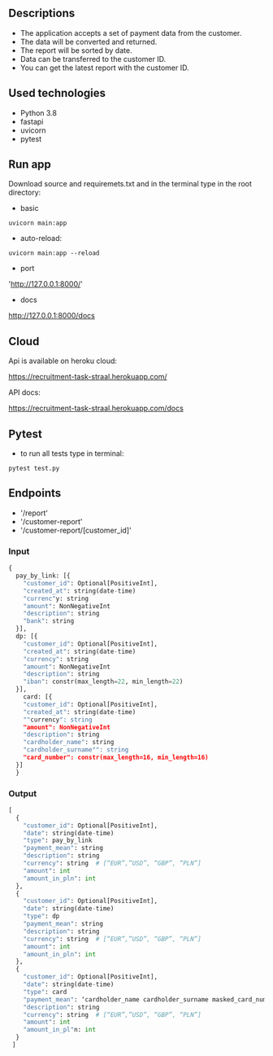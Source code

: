 ## Descriptions 

* The application accepts a set of payment data from the customer. 
* The data will be converted and returned. 
* The report will be sorted by date.
* Data can be transferred to the customer ID. 
* You can get the latest report with the customer ID.

## Used technologies
* Python 3.8
* fastapi
* uvicorn
* pytest

## Run app

Download source and requiremets.txt and in the terminal type in the root directory:

* basic

`uvicorn main:app`

* auto-reload:

`uvicorn main:app --reload`

* port

'http://127.0.0.1:8000/'

* docs

http://127.0.0.1:8000/docs

## Cloud

Api is available on heroku cloud:

https://recruitment-task-straal.herokuapp.com/

API docs:

https://recruitment-task-straal.herokuapp.com/docs

## Pytest

* to run all tests type in terminal:  

`pytest test.py`

## Endpoints

- '/report'
- '/customer-report'
- '/customer-report/[customer_id]'

### Input

```python
{
  pay_by_link: [{
    "customer_id": Optional[PositiveInt],
    "created_at": string(date-time)
    "currenc"y: string
    "amount": NonNegativeInt
    "description": string
    "bank": string
  }],
  dp: [{
    "customer_id": Optional[PositiveInt],
    "created_at": string(date-time)
    "currency": string
    "amount": NonNegativeInt
    "description": string
    "iban": constr(max_length=22, min_length=22)
  }],
    card: [{
    "customer_id": Optional[PositiveInt],
    "created_at": string(date-time)
    ""currency": string
    "amount": NonNegativeInt
    "description": string
    "cardholder_name": string
    "cardholder_surname"": string
    "card_number": constr(max_length=16, min_length=16)
  }]
  }
```

### Output

```python
[
  {
    "customer_id": Optional[PositiveInt],
    "date": string(date-time)
    "type": pay_by_link
    "payment_mean": string
    "description": string
    "currency": string  # [“EUR”,”USD”, “GBP”, “PLN”]
    "amount": int
    "amount_in_pln": int
  },
  {
    "customer_id": Optional[PositiveInt],
    "date": string(date-time)
    "type": dp
    "payment_mean": string
    "description": string
    "currency": string  # [“EUR”,”USD”, “GBP”, “PLN”]
    "amount": int
    "amount_in_pln": int
  },
  {
    "customer_id": Optional[PositiveInt],
    "date": string(date-time)
    "type": card
    "payment_mean": ‘cardholder_name cardholder_surname masked_card_number’ e.g ‘Jan Nowak 1111********1111’
    "description": string
    "currency": string  # [“EUR”,”USD”, “GBP”, “PLN”]
    "amount": int
    "amount_in_pl"n: int
  }
 ]
    
